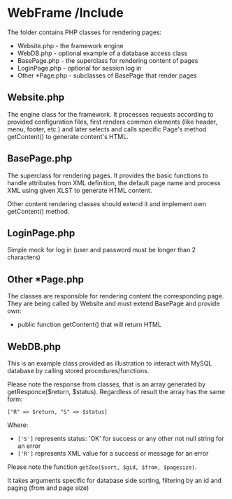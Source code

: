 # WebFrame /Include

The folder contains PHP classes for rendering pages:

- Website.php - the framework engine
- WebDB.php - optional example of a database access class
- BasePage.php - the superclass for rendering content of pages
- LoginPage.php - optional for session log in
- Other *Page.php - subclasses of BasePage that render pages

## Website.php

The engine class for the framework. It processes requests according to provided configuration files, first renders common elements (like header, menu, footer, etc.) and later selects and calls specific Page's method getContent() to generate content's HTML.

## BasePage.php

The superclass for rendering pages. It provides the basic functions to handle attributes from XML definition, the default page name and process XML using given XLST to generate HTML content.

Other content rendering classes should extend it and implement own getContent() method.

## LoginPage.php

Simple mock for log in (user and password must be longer than 2 characters)

## Other *Page.php

The classes are responsible for rendering content the corresponding page. They are being called by Website and must extend BasePage and provide own:

- public function getContent() that will return HTML

## WebDB.php

This is an example class provided as illustration to interact with MySQL database by calling stored procedures/functions.

Please note the response from classes, that is an array generated by getResponce($return, $status). Regardless of result the array has the same form:

`["R" => $return, "S" => $status]`

Where:

- `['S']` represents status: 'OK' for success or any other not null string for an error
- `['R']` represents XML value for a success or message for an error

Please note the function `getZoo($sort, $gid, $from, $pagesize)`.

It takes arguments specific for database side sorting, filtering by an id and paging (from and page size)
